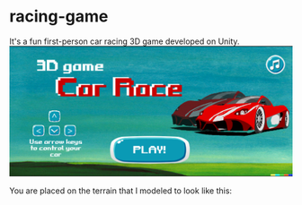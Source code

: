 # racing-game
It's a fun first-person car racing 3D game developed on Unity. 
![alt text](https://github.com/Alima2104/racing-game/blob/main/Assets/Resources/landing.png?raw=true)

You are placed on the terrain that I modeled to look like this:
